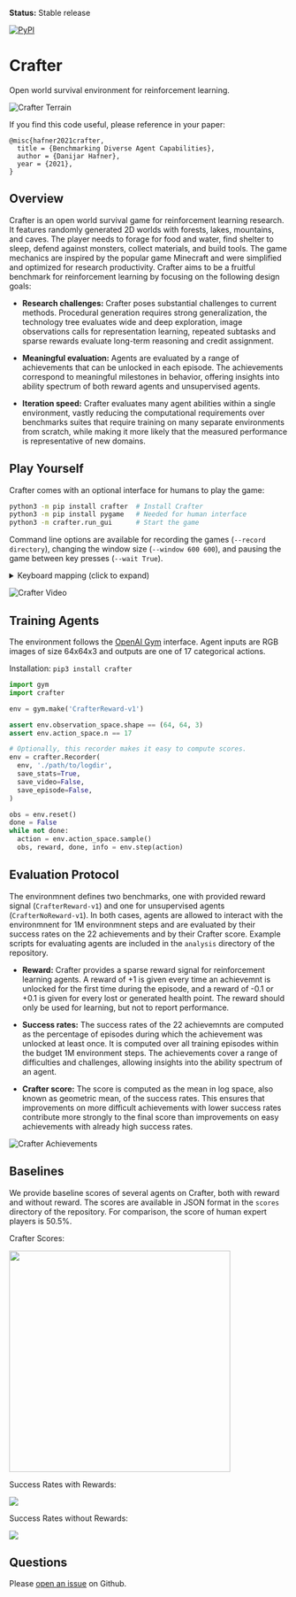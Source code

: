 **Status:** Stable release

[![PyPI](https://img.shields.io/pypi/v/crafter.svg)](https://pypi.python.org/pypi/crafter/#history)

# Crafter

Open world survival environment for reinforcement learning.

![Crafter Terrain](https://github.com/danijar/crafter/raw/main/media/terrain.png)

If you find this code useful, please reference in your paper:

```
@misc{hafner2021crafter,
  title = {Benchmarking Diverse Agent Capabilities},
  author = {Danijar Hafner},
  year = {2021},
}
```

## Overview

Crafter is an open world survival game for reinforcement learning research. It
features randomly generated 2D worlds with forests, lakes, mountains, and
caves. The player needs to forage for food and water, find shelter to sleep,
defend against monsters, collect materials, and build tools. The game mechanics
are inspired by the popular game Minecraft and were simplified and optimized
for research productivity. Crafter aims to be a fruitful benchmark for
reinforcement learning by focusing on the following design goals:

- **Research challenges:** Crafter poses substantial challenges to current
  methods. Procedural generation requires strong generalization, the technology
  tree evaluates wide and deep exploration, image observations calls for
  representation learning, repeated subtasks and sparse rewards evaluate
  long-term reasoning and credit assignment.

- **Meaningful evaluation:** Agents are evaluated by a range of achievements
  that can be unlocked in each episode. The achievements correspond to
  meaningful milestones in behavior, offering insights into ability spectrum of
  both reward agents and unsupervised agents.

- **Iteration speed:** Crafter evaluates many agent abilities within a single
  environment, vastly reducing the computational requirements over benchmarks
  suites that require training on many separate environments from scratch,
  while making it more likely that the measured performance is representative
  of new domains.

## Play Yourself

Crafter comes with an optional interface for humans to play the game:

```sh
python3 -m pip install crafter  # Install Crafter
python3 -m pip install pygame   # Needed for human interface
python3 -m crafter.run_gui      # Start the game
```

Command line options are available for recording the games (`--record
directory`), changing the window size (`--window 600 600`), and pausing the
game between key presses (`--wait True`).

<details>
<summary>Keyboard mapping (click to expand)</summary>

| Key | Action |
| :-: | :----- |
| WASD | Move around. |
| SPACE| Collect material, drink from lake, hit creature |
| T | Place a table. |
| R | Place a rock. |
| F | Place a furnace. |
| P | Place a plant. |
| 1 | Craft a wood pickaxe. |
| 2 | Craft a stone pickaxe. |
| 3 | Craft an iron pickaxe. |
| 4 | Craft a wood sword. |
| 5 | Craft a stone sword. |
| 6 | Craft an iron sword. |

</details>

![Crafter Video](https://github.com/danijar/crafter/raw/main/media/video.gif)

## Training Agents

The environment follows the [OpenAI Gym][gym] interface. Agent inputs are RGB
images of size 64x64x3 and outputs are one of 17 categorical actions.

Installation: `pip3 install crafter`

```py
import gym
import crafter

env = gym.make('CrafterReward-v1')

assert env.observation_space.shape == (64, 64, 3)
assert env.action_space.n == 17

# Optionally, this recorder makes it easy to compute scores.
env = crafter.Recorder(
  env, './path/to/logdir',
  save_stats=True,
  save_video=False,
  save_episode=False,
)

obs = env.reset()
done = False
while not done:
  action = env.action_space.sample()
  obs, reward, done, info = env.step(action)
```

[gym]: https://github.com/openai/gym

## Evaluation Protocol

The environmnent defines two benchmarks, one with provided reward signal
(`CrafterReward-v1`) and one for unsupervised agents (`CrafterNoReward-v1`). In
both cases, agents are allowed to interact with the environmnent for 1M
environmnent steps and are evaluated by their success rates on the 22
achievements and by their Crafter score. Example scripts for evaluating agents
are included in the `analysis` directory of the repository.

- **Reward:** Crafter provides a sparse reward signal for reinforcement
    learning agents. A reward of +1 is given every time an achievemnt is
    unlocked for the first time during the episode, and a reward of -0.1 or
    +0.1 is given for every lost or generated health point. The reward should
    only be used for learning, but not to report performance.

- **Success rates:** The success rates of the 22 achievemnts are computed
    as the percentage of episodes during which the achievement was unlocked at
    least once. It is computed over all training episodes within the budget 1M
    environment steps. The achievements cover a range of difficulties and
    challenges, allowing insights into the ability spectrum of an agent.

- **Crafter score:** The score is computed as the mean in log space, also
    known as geometric mean, of the success rates. This ensures that
    improvements on more difficult achievements with lower success rates
    contribute more strongly to the final score than improvements on easy
    achievements with already high success rates.

![Crafter Achievements](https://github.com/danijar/crafter/raw/main/media/achievements.png)

## Baselines

We provide baseline scores of several agents on Crafter, both with reward and
without reward. The scores are available in JSON format in the `scores`
directory of the repository. For comparison, the score of human expert players
is 50.5\%.

Crafter Scores:

<img src="https://github.com/danijar/crafter/raw/main/media/scores.png" width="400"/>

Success Rates with Rewards:

<img src="https://github.com/danijar/crafter/raw/main/media/bars-reward.png"/>

Success Rates without Rewards:

<img src="https://github.com/danijar/crafter/raw/main/media/bars-noreward.png"/>

## Questions

Please [open an issue][issues] on Github.

[issues]: https://github.com/danijar/crafter/issues
